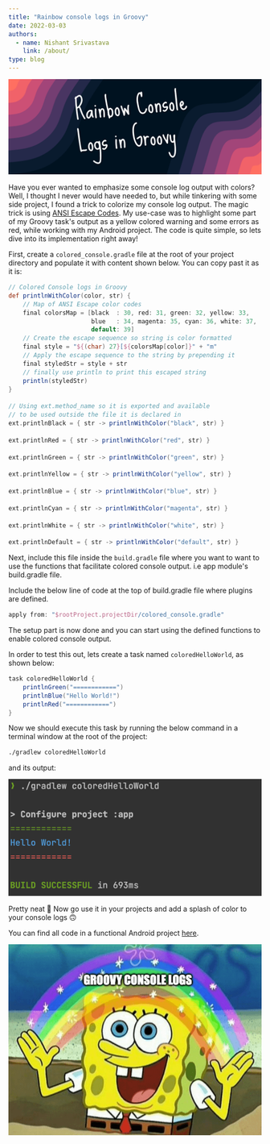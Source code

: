 ```yaml
---
title: "Rainbow console logs in Groovy"
date: 2022-03-03
authors:
  - name: Nishant Srivastava
    link: /about/
type: blog
---
```


![Banner](banner.png)

<!--more-->

Have you ever wanted to emphasize some console log output with colors? Well, I thought I never would have needed to, but while tinkering with some side project, I found a trick to colorize my console log output. The magic trick is using [ANSI Escape Codes](https://en.wikipedia.org/wiki/ANSI_escape_code). My use-case was to highlight some part of my Groovy task's output as a yellow colored warning and some errors as red, while working with my Android project. The code is quite simple, so lets dive into its implementation right away!

First, create a `colored_console.gradle` file at the root of your project directory and populate it with content shown below. You can copy past it as it is:

```groovy
// Colored Console logs in Groovy
def printlnWithColor(color, str) {
    // Map of ANSI Escape color codes
    final colorsMap = [black  : 30, red: 31, green: 32, yellow: 33,
                       blue   : 34, magenta: 35, cyan: 36, white: 37,
                       default: 39]
    // Create the escape sequence so string is color formatted
    final style = "${(char) 27}[${colorsMap[color]}" + "m"
    // Apply the escape sequence to the string by prepending it
    final styledStr = style + str
    // finally use println to print this escaped string
    println(styledStr)
}

// Using ext.method_name so it is exported and available
// to be used outside the file it is declared in
ext.printlnBlack = { str -> printlnWithColor("black", str) }

ext.printlnRed = { str -> printlnWithColor("red", str) }

ext.printlnGreen = { str -> printlnWithColor("green", str) }

ext.printlnYellow = { str -> printlnWithColor("yellow", str) }

ext.printlnBlue = { str -> printlnWithColor("blue", str) }

ext.printlnCyan = { str -> printlnWithColor("magenta", str) }

ext.printlnWhite = { str -> printlnWithColor("white", str) }

ext.printlnDefault = { str -> printlnWithColor("default", str) }

```

Next, include this file inside the `build.gradle` file where you want to want to use the functions that facilitate colored console output. i.e app module's build.gradle file.

Include the below line of code at the top of build.gradle file where plugins are defined.

```groovy
apply from: "$rootProject.projectDir/colored_console.gradle"
```

The setup part is now done and you can start using the defined functions to enable colored console output.

In order to test this out, lets create a task named `coloredHelloWorld`, as shown below:

```groovy
task coloredHelloWorld {
    printlnGreen("============")
    printlnBlue("Hello World!")
    printlnRed("============")
}
```

Now we should execute this task by running the below command in a terminal window at the root of the project:

```sh
./gradlew coloredHelloWorld
```

and its output:

![output](img_1.png)

Pretty neat 🌈 Now go use it in your projects and add a splash of color to your console logs 🙃

You can find all code in a functional Android project [here](https://github.com/nisrulz/android-examples/tree/develop/ColoredConsoleLogs).

![meme](meme.png)

